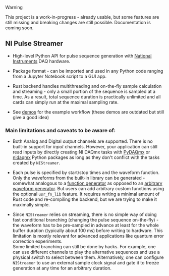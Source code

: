 > [!WARNING]
> This project is a work-in-progress - already usable, but some features are still missing and breaking changes are still possible. Documentation is coming soon.

## NI Pulse Streamer

* High-level Python API for pulse sequence generation with [National Instruments](http://www.ni.com/) DAQ hardware.

* Package format - can be imported and used in any Python code ranging from a Jupyter Notebook script to a GUI app.

* Rust backend handles multithreading and on-the-fly sample calculation and streaming - only a small portion of the sequence is sampled at a time. As a result, total sequence duration is practically unlimited and all cards can simply run at the maximal sampling rate.

* See [demos](https://github.com/pulse-streamer/ni-streamer/tree/main/py_api/demo) for the example workflow (these demos are outdated but still give a good idea)

### Main limitations and caveats to be aware of:

* Both Analog and Digital _output_ channels are supported. There is no built-in support for _input_ channels. However, your application can still read inputs by directly creating NI DAQmx tasks with [PyDAQmx](https://pythonhosted.org/PyDAQmx/) or [nidaqmx](https://nidaqmx-python.readthedocs.io/en/stable/) Python packages as long as they don't conflict with the tasks created by `NIStreamer`.

* Each pulse is specified by start/stop times and the waveform function. Only the waveforms from the built-in library can be generated - somewhat analogous to a [function generator](https://en.wikipedia.org/wiki/Function_generator) as opposed to an [arbitrary waveform generator](https://en.wikipedia.org/wiki/Arbitrary_waveform_generator). But users can add arbitrary custom functions using the optional `usr_fn_lib` feature. It requires writing a minimal amount of Rust code and re-compiling the backend, but we are trying to make it maximally simple.

* Since `NIStreamer` relies on streaming, there is no simple way of doing fast conditional branching (changing the pulse sequence on-the-fly) - the waveform has to be pre-sampled in advance at least for the whole buffer duration (typically about 100 ms) before writing to hardware. This limitation is mostly relevant for advanced applications like quantum error correction experiments.  
Some limited branching can still be done by hacks. For example, one can use different channels to play the alternative sequences and use a physical switch to select between them. Alternatively, one can configure `NIStreamer` to use an external sample clock signal and gate it to freeze generation at any time for an arbitrary duration. 
 
<!--

**Here are some ideas to get you started:**

🙋‍♀️ A short introduction - what is your organization all about?
🌈 Contribution guidelines - how can the community get involved?
👩‍💻 Useful resources - where can the community find your docs? Is there anything else the community should know?
🍿 Fun facts - what does your team eat for breakfast?
🧙 Remember, you can do mighty things with the power of [Markdown](https://docs.github.com/github/writing-on-github/getting-started-with-writing-and-formatting-on-github/basic-writing-and-formatting-syntax)
-->
